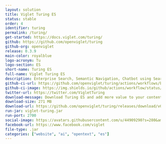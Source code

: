 ```yaml
---
layout: solution
title: Viglet Turing ES
status: stable
order: 4
identifier: turing
permalink: /turing/
get-started: https://docs.viglet.com/turing/
github: https://github.com/openviglet/turing
github-org: openviglet
release: 0.3.9
main-color: royalblue
logo-acronym: Tu
logo-section: ES
short-name: Turing ES
full-name: Viglet Turing ES
description: Enterprise Search, Semantic Navigation, Chatbot using Search Engine and Generative AI.
github-ci-url: https://github.com/openviglet/turing/actions/workflows/build.yml
github-ci-image: https://img.shields.io/github/actions/workflow/status/openviglet/turing/build.yml?branch=0.3.10
twitter-url: https://twitter.com/VigletTuring
download-message: Download Turing ES and add more value to your content.
download-size: 271 MB
download-url: https://github.com/openviglet/turing/releases/download/v0.3.9/viglet-turing.jar
run-jar: viglet-turing.jar
run-port: 2700
social-image: https://avatars.githubusercontent.com/u/44909290?s=280&amp;v=4
facebook-url: https://www.facebook.com/viglet
file-type: .jar
categories: ["website", "ai", "opentext", "es"]
---
```

